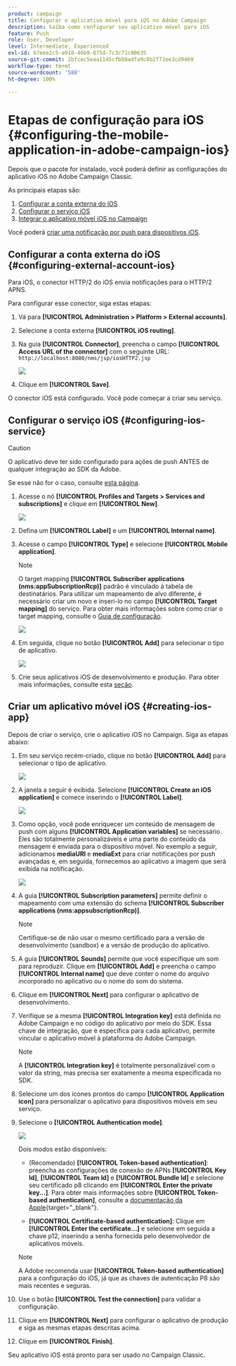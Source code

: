```yaml
---
product: campaign
title: Configurar o aplicativo móvel para iOS no Adobe Campaign
description: Saiba como configurar seu aplicativo móvel para iOS
feature: Push
role: User, Developer
level: Intermediate, Experienced
exl-id: 67eee1c5-a918-46b9-875d-7c3c71c00635
source-git-commit: 2bfcec5eaa1145cfb88adfa9c8b2f72ee3cd9469
workflow-type: tm+mt
source-wordcount: '588'
ht-degree: 100%

---
```


# Etapas de configuração para iOS {#configuring-the-mobile-application-in-adobe-campaign-ios}

Depois que o pacote for instalado, você poderá definir as configurações do aplicativo iOS no Adobe Campaign Classic.

As principais etapas são:

1. [Configurar a conta externa do iOS](#configuring-external-account-ios)
1. [Configurar o serviço iOS](#configuring-ios-service)
1. [Integrar o aplicativo móvel iOS no Campaign](#creating-ios-app)

Você poderá [criar uma notificação por push para dispositivos iOS](create-notifications-ios.md).

## Configurar a conta externa do iOS {#configuring-external-account-ios}

Para iOS, o conector HTTP/2 do iOS envia notificações para o HTTP/2 APNS.

Para configurar esse conector, siga estas etapas:

1. Vá para **[!UICONTROL Administration > Platform > External accounts]**.
1. Selecione a conta externa **[!UICONTROL iOS routing]**.
1. Na guia **[!UICONTROL Connector]**, preencha o campo **[!UICONTROL Access URL of the connector]** com o seguinte URL: ```http://localhost:8080/nms/jsp/iosHTTP2.jsp```

   ![](assets/nmac_connectors.png)

1. Clique em **[!UICONTROL Save]**.

O conector iOS está configurado. Você pode começar a criar seu serviço.

## Configurar o serviço iOS {#configuring-ios-service}

>[!CAUTION]
>
>O aplicativo deve ter sido configurado para ações de push ANTES de qualquer integração ao SDK da Adobe.
>
>Se esse não for o caso, consulte [esta página](https://developer.apple.com/documentation/usernotifications).

1. Acesse o nó **[!UICONTROL Profiles and Targets > Services and subscriptions]** e clique em **[!UICONTROL New]**.

   ![](assets/nmac_service_1.png)

1. Defina um **[!UICONTROL Label]** e um **[!UICONTROL Internal name]**.
1. Acesse o campo **[!UICONTROL Type]** e selecione **[!UICONTROL Mobile application]**.

   >[!NOTE]
   >
   >O target mapping **[!UICONTROL Subscriber applications (nms:appSubscriptionRcp)]** padrão é vinculado à tabela de destinatários. Para utilizar um mapeamento de alvo diferente, é necessário criar um novo e inseri-lo no campo **[!UICONTROL Target mapping]** do serviço. Para obter mais informações sobre como criar o target mapping, consulte o [Guia de configuração](../../configuration/using/about-custom-recipient-table.md).

   ![](assets/nmac_ios.png)

1. Em seguida, clique no botão **[!UICONTROL Add]** para selecionar o tipo de aplicativo.

   ![](assets/nmac_service_2.png)

1. Crie seus aplicativos iOS de desenvolvimento e produção. Para obter mais informações, consulte esta [seção](configuring-the-mobile-application.md#creating-ios-app).

## Criar um aplicativo móvel iOS {#creating-ios-app}

Depois de criar o serviço, crie o aplicativo iOS no Campaign. Siga as etapas abaixo:

1. Em seu serviço recém-criado, clique no botão **[!UICONTROL Add]** para selecionar o tipo de aplicativo.

   ![](assets/nmac_service_2.png)

1. A janela a seguir é exibida. Selecione **[!UICONTROL Create an iOS application]** e comece inserindo o **[!UICONTROL Label]**.

   ![](assets/nmac_ios_2.png)

1. Como opção, você pode enriquecer um conteúdo de mensagem de push com alguns **[!UICONTROL Application variables]** se necessário. Eles são totalmente personalizáveis e uma parte do conteúdo da mensagem é enviada para o dispositivo móvel.
No exemplo a seguir, adicionamos **mediaURl** e **mediaExt** para criar notificações por push avançadas e, em seguida, fornecemos ao aplicativo a imagem que será exibida na notificação.

   ![](assets/nmac_ios_3.png)

1. A guia **[!UICONTROL Subscription parameters]** permite definir o mapeamento com uma extensão do schema **[!UICONTROL Subscriber applications (nms:appsubscriptionRcp)]**.

   >[!NOTE]
   >
   >Certifique-se de não usar o mesmo certificado para a versão de desenvolvimento (sandbox) e a versão de produção do aplicativo.

1. A guia **[!UICONTROL Sounds]** permite que você especifique um som para reproduzir. Clique em **[!UICONTROL Add]** e preencha o campo **[!UICONTROL Internal name]** que deve conter o nome do arquivo incorporado no aplicativo ou o nome do som do sistema.

1. Clique em **[!UICONTROL Next]** para configurar o aplicativo de desenvolvimento.

1. Verifique se a mesma **[!UICONTROL Integration key]** está definida no Adobe Campaign e no código do aplicativo por meio do SDK. <!--For more on this, refer to [this page](integrating-campaign-sdk-into-the-mobile-application.md).--> Essa chave de integração, que é específica para cada aplicativo, permite vincular o aplicativo móvel à plataforma do Adobe Campaign.

   >[!NOTE]
   >
   > A **[!UICONTROL Integration key]** é totalmente personalizável com o valor da string, mas precisa ser exatamente a mesma especificada no SDK.

1. Selecione um dos ícones prontos do campo **[!UICONTROL Application icon]** para personalizar o aplicativo para dispositivos móveis em seu serviço.

1. Selecione o **[!UICONTROL Authentication mode]**.

   ![](assets/nmac_ios_5.png)

   Dois modos estão disponíveis:

   * (Recomendado) **[!UICONTROL Token-based authentication]**: preencha as configurações de conexão de APNs **[!UICONTROL Key Id]**, **[!UICONTROL Team Id]** e **[!UICONTROL Bundle Id]** e selecione seu certificado p8 clicando em **[!UICONTROL Enter the private key...]**. Para obter mais informações sobre **[!UICONTROL Token-based authentication]**, consulte a [documentação da Apple](https://developer.apple.com/documentation/usernotifications/setting_up_a_remote_notification_server/establishing_a_token-based_connection_to_apns){target="_blank"}.

   * **[!UICONTROL Certificate-based authentication]**: Clique em **[!UICONTROL Enter the certificate...]** e selecione em seguida a chave p12, inserindo a senha fornecida pelo desenvolvedor de aplicativos móveis.

   >[!NOTE]
   >
   > A Adobe recomenda usar **[!UICONTROL Token-based authentication]** para a configuração do iOS, já que as chaves de autenticação P8 são mais recentes e seguras.

1. Use o botão **[!UICONTROL Test the connection]** para validar a configuração.

1. Clique em **[!UICONTROL Next]** para configurar o aplicativo de produção e siga as mesmas etapas descritas acima.


1. Clique em **[!UICONTROL Finish]**.

Seu aplicativo iOS está pronto para ser usado no Campaign Classic.
